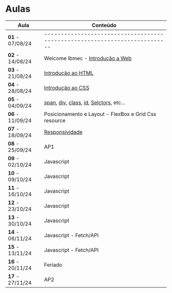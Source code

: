 # Aulas

| Aula                         | Conteúdo                                                                  |
| ---------------------------- | -------------------------------------------------------------------------- |
| __01__ - 07/08/24    | -------------------------------------------------------------------------- |
| __02__ - 14/08/24     | Welcome Ibmec - [Introdução a Web](../docs/01_Introducao_WEB.pdf) |
| __03__ - 21/08/24     | [Introdução ao HTML](../docs/02_Introducao_HTML.pdf)           |
| __04__ - 28/08/24     | [Introdução ao CSS](../docs/03_Introducao_CSS.pdf)             |
| __05__ - 04/09/24     | [span](https://www.w3schools.com/tags/tag_span.asp), [div](https://www.w3schools.com/html/html_div.asp), [class](https://www.w3schools.com/html/html_classes.asp), [id](https://www.w3schools.com/html/html_id.asp), [Selctors](https://www.w3schools.com/css/css_selectors.asp), etc...                                              |
| __06__ - 11/09/24     | Posicionamento e Layout - FlexBox e Grid Css resource                                              |
| __07__ - 18/09/24     | [Responsividade](/)                                          |
| __08__ - 25/09/24     | AP1                                                     |
| __09__ - 02/10/24     | Javascript                                              |
| __10__ - 09/10/24     | Javascript                                              |
| __11__ - 16/10/24     | Javascript                                              |
| __12__ - 23/10/24     | Javascript                                              |
| __13__ - 30/10/24     | Javascript                                              |
| __14__ - 06/11/24     | Javascript - Fetch/API                                  |
| __15__ - 13/11/24     | Javascript - Fetch/API                                  |
| __16__ - 20/11/24     | Feriado                                                 |
| __17__ - 27/11/24     | AP2                                                     |
